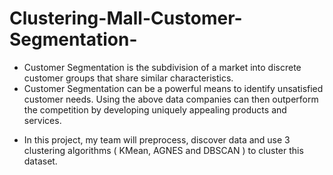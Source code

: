 # Clustering-Mall-Customer-Segmentation-
- Customer Segmentation is the subdivision of a market into discrete customer groups that share similar characteristics. 
- Customer Segmentation can be a powerful means to identify unsatisfied customer needs. Using the above data companies can then outperform the competition 
by developing uniquely appealing products and services.
* In this project, my team will preprocess, discover data and use 3 clustering algorithms ( KMean, AGNES and DBSCAN ) to cluster this dataset.
